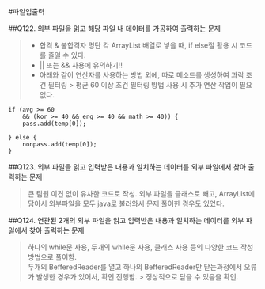 #파일입출력

##Q122.
외부 파일을 읽고 해당 파일 내 데이터를 가공하여 출력하는 문제
> - 합격 & 불합격자 명단 각 ArrayList 배열로 넣을 때, if else절 활용 시 코드를 줄일 수 있다.
> - || 또는 && 사용에 유의하기!!
> - 아래와 같이 연산자를 사용하는 방법 외에, 따로 메소드를 생성하여 과락 조건 필터링 > 평균 60 이상 조건 필터링 방법 사용 시 추가 연산 작업이 필요 없다.
					
	if (avg >= 60
		&& (kor >= 40 && eng >= 40 && math >= 40)) {
		pass.add(temp[0]);
		
	} else {
		nonpass.add(temp[0]);
	}

##Q123.
외부 파일을 읽고 입력받은 내용과 일치하는 데이터를 외부 파일에서 찾아 출력하는 문제
> 큰 팀원 이견 없이 유사한 코드로 작성.
> 외부 파일을 클래스로 빼고, ArrayList에 담아서 외부파일을 모두 java로 불러와서 문제 풀이한 경우도 있었다.

##Q124.
연관된 2개의 외부 파일을 읽고 입력받은 내용과 일치하는 데이터를 외부 파일에서 찾아 출력하는 문제
> 하나의 while문 사용, 두개의 while문 사용, 클래스 사용 등의 다양한 코드 작성방법으로 풀이함.
<br>두개의 BefferedReader를 열고 하나의 BefferedReader만 닫는과정에서 오류가 발생한 경우가 있어서, 확인 진행함. > 정상적으로 닫을 수 있음을 확인. 